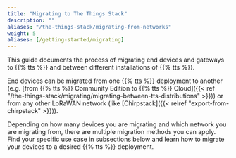```yaml
---
title: "Migrating to The Things Stack"
description: ""
aliases: "/the-things-stack/migrating-from-networks"
weight: 5
aliases: [/getting-started/migrating]
---
```


This guide documents the process of migrating end devices and gateways to {{% tts %}} and between different installations of {{% tts %}}.

<!--more-->

End devices can be migrated from one {{% tts %}} deployment to another (e.g. [from {{% tts %}} Community Edition to {{% tts %}} Cloud]({{< ref "/the-things-stack/migrating/migrating-between-tts-distributions" >}})) or from any other LoRaWAN network (like [Chirpstack]({{< relref "export-from-chirpstack" >}})).

Depending on how many devices you are migrating and which network you are migrating from, there are multiple migration methods you can apply. Find your specific use case in subsections below and learn how to migrate your devices to a desired {{% tts %}} deployment.
